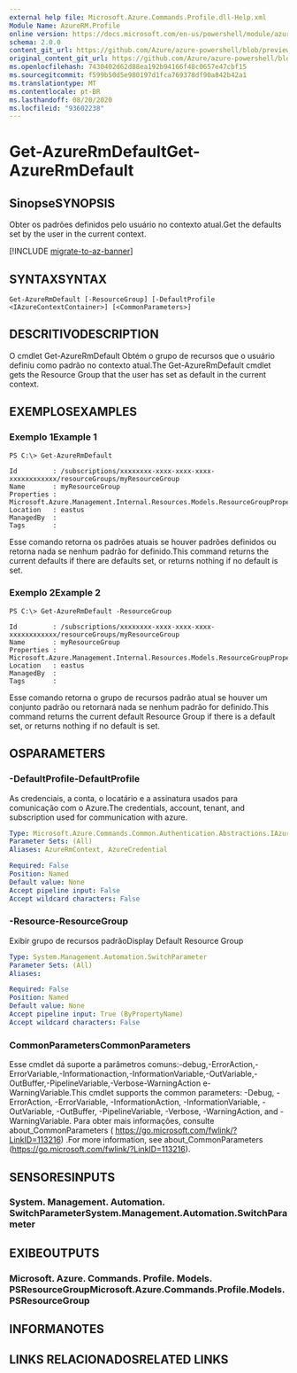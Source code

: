 ```yaml
---
external help file: Microsoft.Azure.Commands.Profile.dll-Help.xml
Module Name: AzureRM.Profile
online version: https://docs.microsoft.com/en-us/powershell/module/azurerm.profile/get-azurermdefault
schema: 2.0.0
content_git_url: https://github.com/Azure/azure-powershell/blob/preview/src/ResourceManager/Profile/Commands.Profile/help/Get-AzureRmDefault.md
original_content_git_url: https://github.com/Azure/azure-powershell/blob/preview/src/ResourceManager/Profile/Commands.Profile/help/Get-AzureRmDefault.md
ms.openlocfilehash: 7430402d62d88ea192b94166f48c0657e47cbf15
ms.sourcegitcommit: f599b50d5e980197d1fca769378df90a842b42a1
ms.translationtype: MT
ms.contentlocale: pt-BR
ms.lasthandoff: 08/20/2020
ms.locfileid: "93602238"
---
```

# <span data-ttu-id="cf624-101">Get-AzureRmDefault</span><span class="sxs-lookup"><span data-stu-id="cf624-101">Get-AzureRmDefault</span></span>

## <span data-ttu-id="cf624-102">Sinopse</span><span class="sxs-lookup"><span data-stu-id="cf624-102">SYNOPSIS</span></span>
<span data-ttu-id="cf624-103">Obter os padrões definidos pelo usuário no contexto atual.</span><span class="sxs-lookup"><span data-stu-id="cf624-103">Get the defaults set by the user in the current context.</span></span>

[!INCLUDE [migrate-to-az-banner](../../includes/migrate-to-az-banner.md)]

## <span data-ttu-id="cf624-104">SYNTAX</span><span class="sxs-lookup"><span data-stu-id="cf624-104">SYNTAX</span></span>

```
Get-AzureRmDefault [-ResourceGroup] [-DefaultProfile <IAzureContextContainer>] [<CommonParameters>]
```

## <span data-ttu-id="cf624-105">DESCRITIVO</span><span class="sxs-lookup"><span data-stu-id="cf624-105">DESCRIPTION</span></span>
<span data-ttu-id="cf624-106">O cmdlet Get-AzureRmDefault Obtém o grupo de recursos que o usuário definiu como padrão no contexto atual.</span><span class="sxs-lookup"><span data-stu-id="cf624-106">The Get-AzureRmDefault cmdlet gets the Resource Group that the user has set as default in the current context.</span></span>

## <span data-ttu-id="cf624-107">EXEMPLOS</span><span class="sxs-lookup"><span data-stu-id="cf624-107">EXAMPLES</span></span>

### <span data-ttu-id="cf624-108">Exemplo 1</span><span class="sxs-lookup"><span data-stu-id="cf624-108">Example 1</span></span>
```
PS C:\> Get-AzureRmDefault

Id         : /subscriptions/xxxxxxxx-xxxx-xxxx-xxxx-xxxxxxxxxxxx/resourceGroups/myResourceGroup
Name       : myResourceGroup
Properties : Microsoft.Azure.Management.Internal.Resources.Models.ResourceGroupProperties
Location   : eastus
ManagedBy  :
Tags       :
```

<span data-ttu-id="cf624-109">Esse comando retorna os padrões atuais se houver padrões definidos ou retorna nada se nenhum padrão for definido.</span><span class="sxs-lookup"><span data-stu-id="cf624-109">This command returns the current defaults if there are defaults set, or returns nothing if no default is set.</span></span>

### <span data-ttu-id="cf624-110">Exemplo 2</span><span class="sxs-lookup"><span data-stu-id="cf624-110">Example 2</span></span>
```
PS C:\> Get-AzureRmDefault -ResourceGroup

Id         : /subscriptions/xxxxxxxx-xxxx-xxxx-xxxx-xxxxxxxxxxxx/resourceGroups/myResourceGroup
Name       : myResourceGroup
Properties : Microsoft.Azure.Management.Internal.Resources.Models.ResourceGroupProperties
Location   : eastus
ManagedBy  :
Tags       :
```

<span data-ttu-id="cf624-111">Esse comando retorna o grupo de recursos padrão atual se houver um conjunto padrão ou retornará nada se nenhum padrão for definido.</span><span class="sxs-lookup"><span data-stu-id="cf624-111">This command returns the current default Resource Group if there is a default set, or returns nothing if no default is set.</span></span>

## <span data-ttu-id="cf624-112">OS</span><span class="sxs-lookup"><span data-stu-id="cf624-112">PARAMETERS</span></span>

### <span data-ttu-id="cf624-113">-DefaultProfile</span><span class="sxs-lookup"><span data-stu-id="cf624-113">-DefaultProfile</span></span>
<span data-ttu-id="cf624-114">As credenciais, a conta, o locatário e a assinatura usados para comunicação com o Azure.</span><span class="sxs-lookup"><span data-stu-id="cf624-114">The credentials, account, tenant, and subscription used for communication with azure.</span></span>

```yaml
Type: Microsoft.Azure.Commands.Common.Authentication.Abstractions.IAzureContextContainer
Parameter Sets: (All)
Aliases: AzureRmContext, AzureCredential

Required: False
Position: Named
Default value: None
Accept pipeline input: False
Accept wildcard characters: False
```

### <span data-ttu-id="cf624-115">-Resource</span><span class="sxs-lookup"><span data-stu-id="cf624-115">-ResourceGroup</span></span>
<span data-ttu-id="cf624-116">Exibir grupo de recursos padrão</span><span class="sxs-lookup"><span data-stu-id="cf624-116">Display Default Resource Group</span></span>

```yaml
Type: System.Management.Automation.SwitchParameter
Parameter Sets: (All)
Aliases:

Required: False
Position: Named
Default value: None
Accept pipeline input: True (ByPropertyName)
Accept wildcard characters: False
```

### <span data-ttu-id="cf624-117">CommonParameters</span><span class="sxs-lookup"><span data-stu-id="cf624-117">CommonParameters</span></span>
<span data-ttu-id="cf624-118">Esse cmdlet dá suporte a parâmetros comuns:-debug,-ErrorAction,-ErrorVariable,-Informationaction,-InformationVariable,-OutVariable,-OutBuffer,-PipelineVariable,-Verbose-WarningAction e-WarningVariable.</span><span class="sxs-lookup"><span data-stu-id="cf624-118">This cmdlet supports the common parameters: -Debug, -ErrorAction, -ErrorVariable, -InformationAction, -InformationVariable, -OutVariable, -OutBuffer, -PipelineVariable, -Verbose, -WarningAction, and -WarningVariable.</span></span> <span data-ttu-id="cf624-119">Para obter mais informações, consulte about_CommonParameters ( https://go.microsoft.com/fwlink/?LinkID=113216) .</span><span class="sxs-lookup"><span data-stu-id="cf624-119">For more information, see about_CommonParameters (https://go.microsoft.com/fwlink/?LinkID=113216).</span></span>

## <span data-ttu-id="cf624-120">SENSORES</span><span class="sxs-lookup"><span data-stu-id="cf624-120">INPUTS</span></span>

### <span data-ttu-id="cf624-121">System. Management. Automation. SwitchParameter</span><span class="sxs-lookup"><span data-stu-id="cf624-121">System.Management.Automation.SwitchParameter</span></span>

## <span data-ttu-id="cf624-122">EXIBE</span><span class="sxs-lookup"><span data-stu-id="cf624-122">OUTPUTS</span></span>

### <span data-ttu-id="cf624-123">Microsoft. Azure. Commands. Profile. Models. PSResourceGroup</span><span class="sxs-lookup"><span data-stu-id="cf624-123">Microsoft.Azure.Commands.Profile.Models.PSResourceGroup</span></span>

## <span data-ttu-id="cf624-124">INFORMA</span><span class="sxs-lookup"><span data-stu-id="cf624-124">NOTES</span></span>

## <span data-ttu-id="cf624-125">LINKS RELACIONADOS</span><span class="sxs-lookup"><span data-stu-id="cf624-125">RELATED LINKS</span></span>
